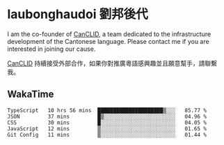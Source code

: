 # laubonghaudoi 劉邦後代

I am the co-founder of [CanCLID](https://github.com/CanCLID), a team dedicated to the infrastructure development of the Cantonese language. Please contact me if you are interested in joining our cause.

[CanCLID](https://github.com/CanCLID) 持續接受外部合作，如果你對推廣粵語感興趣並且願意幫手，請聯繫我。


## WakaTime

<!--START_SECTION:waka-->
```text
TypeScript   10 hrs 56 mins  █████████████████████▒░░░   85.77 % 
JSON         37 mins         █▒░░░░░░░░░░░░░░░░░░░░░░░   04.96 % 
CSS          30 mins         █░░░░░░░░░░░░░░░░░░░░░░░░   04.05 % 
JavaScript   12 mins         ▒░░░░░░░░░░░░░░░░░░░░░░░░   01.65 % 
Git Config   11 mins         ▒░░░░░░░░░░░░░░░░░░░░░░░░   01.44 % 
```
<!--END_SECTION:waka-->
